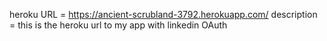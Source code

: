 heroku URL = https://ancient-scrubland-3792.herokuapp.com/
description = this is the heroku url to my app with linkedin OAuth
